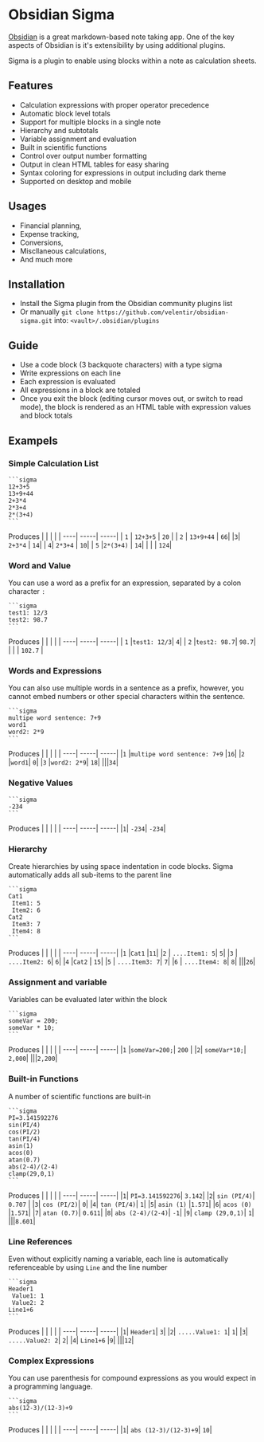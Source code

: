# Obsidian Sigma
[Obsidian](https://obsidian.md) is a great markdown-based note taking app. One of the key aspects of Obsidian is it's extensibility by using additional plugins.

Sigma is a plugin to enable using blocks within a note as calculation sheets.

## Features
- Calculation expressions with proper operator precedence
- Automatic block level totals
- Support for multiple blocks in a single note
- Hierarchy and subtotals
- Variable assignment and evaluation
- Built in scientific functions
- Control over output number formatting
- Output in clean HTML tables for easy sharing
- Syntax coloring for expressions in output including dark theme
- Supported on desktop and mobile

## Usages
- Financial planning,
- Expense tracking,
- Conversions,
- Miscllaneous calculations,
- And much more

## Installation
- Install the Sigma plugin from the Obsidian community plugins list
- Or manually `git clone https://github.com/velentir/obsidian-sigma.git` into: `<vault>/.obsidian/plugins`

## Guide
- Use a code block (3 backquote characters) with a type sigma
- Write expressions on each line
- Each expression is evaluated
- All expressions in a block are totaled
- Once you exit the block (editing cursor moves out, or switch to read mode), the block is rendered as an HTML table with expression values and block totals

## Exampels

### Simple Calculation List
````
```sigma
12+3+5
13+9+44
2+3*4
2*3+4
2*(3+4)
```
````
Produces
|  |  |  |
| ----| -----| -----|
| `1`	| `12+3+5`	| `20` |
| `2`	| `13+9+44`	| `66`|
|`3`|	`2+3*4`	| `14`|
| `4`|	`2*3+4`	| `10`|
| `5`	|`2*(3+4)`	| `14`|
| | | `124`| 


### Word and Value
You can use a word as a prefix for an expression, separated by a colon character `:`

````
```sigma
test1: 12/3
test2: 98.7
```
````
Produces
|  |  |  |
| ----| -----| -----|
| `1`	|`test1: 12/3`|	`4`|
| `2`	|`test2: 98.7`|	`98.7`|
| | | `102.7` |

### Words and Expressions
You can also use multiple words in a sentence as a prefix, however, you cannot embed numbers or other special characters within the sentence.
````
```sigma
multipe word sentence: 7+9
word1
word2: 2*9
```
````
Produces
|  |  |  |
| ----| -----| -----|
|`1`	|`multipe word sentence: 7+9`	|`16`|
|`2`	|`word1`|	`0`|
|`3`	|`word2: 2*9`|	`18`|
|||`34`|

### Negative Values
````
```sigma
-234
```
````
Produces
|  |  |  |
| ----| -----| -----|
|`1`|	`-234`|	`-234`|

### Hierarchy
Create hierarchies by using space indentation in code blocks. Sigma automatically adds all sub-items to the parent line
````
```sigma
Cat1
 Item1: 5
 Item2: 6
Cat2
 Item3: 7
 Item4: 8
```
````
Produces
|  |  |  |
| ----| -----| -----|
|`1`	|`Cat1`	|`11`|
|`2`	| `....Item1: 5`|	`5`|
|`3`	| `....Item2: 6`|	`6`|
|`4`	|`Cat2` |	`15`|
|`5`	| `....Item3: 7`|	`7`|
|`6`	| `....Item4: 8`|	`8`|
|||`26`|

### Assignment and variable
Variables can be evaluated later within the block
````
```sigma
someVar = 200;
someVar * 10;
```
````
Produces
|  |  |  |
| ----| -----| -----|
|`1`	|`someVar=200;`|	`200` |
|`2`|	`someVar*10;`|	`2,000`|
|||`2,200`|

### Built-in Functions
A number of scientific functions are built-in
````
```sigma
PI=3.141592276
sin(PI/4)
cos(PI/2)
tan(PI/4)
asin(1)
acos(0)
atan(0.7)
abs(2-4)/(2-4)
clamp(29,0,1)
```
````
Produces
|  |  |  |
| ----| -----| -----|
|`1`|	`PI=3.141592276`|	`3.142`|
|`2`|	`sin (PI/4)`|	`0.707` |
|`3`|	`cos (PI/2)`|	`0`|
|`4`|	`tan (PI/4)`|	`1`|
|`5`|	`asin (1)`	|`1.571`|
|`6`|	`acos (0)`	|`1.571`|
|`7`|	`atan (0.7)`|	`0.611`|
|`8`|	`abs (2-4)/(2-4)`|	`-1`|
|`9`|	`clamp (29,0,1)`|	`1`|
|||`8.601`|

### Line References
Even without explicitly naming a variable, each line is automatically referenceable by using `Line` and the line number
````
```sigma
Header1
 Value1: 1
 Value2: 2
Line1+6
```
````
Produces
|  |  |  |
| ----| -----| -----|
|`1`|	`Header1`|	`3`|
|`2`|	`.....Value1: 1`|	`1`|
|`3`|	`.....Value2: 2`|	`2`|
|`4`|	`Line1+6`	|`9`|
|||`12`|

### Complex Expressions
You can use parenthesis for compound expressions as you would expect in a programming language.
````
```sigma
abs(12-3)/(12-3)+9
```
````
Produces
|  |  |  |
| ----| -----| -----|
|`1`|	`abs (12-3)/(12-3)+9`|	`10`|

